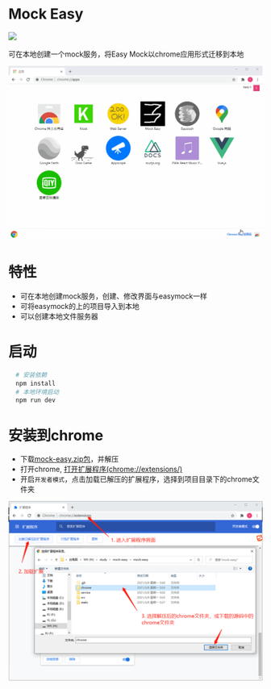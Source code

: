 # Mock Easy

<img src="./chrome/assets/icon.png"/>

可在本地创建一个mock服务，将Easy Mock以chrome应用形式迁移到本地

<img src="./static/mock.gif"/>

# 特性
 - 可在本地创建mock服务，创建、修改界面与easymock一样
 - 可将easymock的上的项目导入到本地
 - 可以创建本地文件服务器

# 启动
```bash
  # 安装依赖
  npm install
  # 本地环境启动
  npm run dev
```

# 安装到chrome
 - 下载[mock-easy.zip包](https://github.com/litianji/mock-easy/releases/tag/1.0.0)，并解压
 - 打开chrome, [打开扩展程序(chrome://extensions/)](chrome://extensions/)
 - 开启`开发者模式`，点击加载已解压的扩展程序，选择到项目目录下的chrome文件夹

<img src="./static/install.png"/>